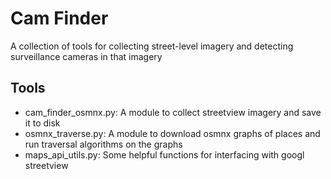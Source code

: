 # Cam Finder

A collection of tools for collecting street-level imagery and detecting surveillance cameras in that imagery

## Tools

* cam_finder_osmnx.py: A module to collect streetview imagery and save it to disk
* osmnx_traverse.py: A module to download osmnx graphs of places and run traversal algorithms on the graphs
* maps_api_utils.py: Some helpful functions for interfacing with googl streetview